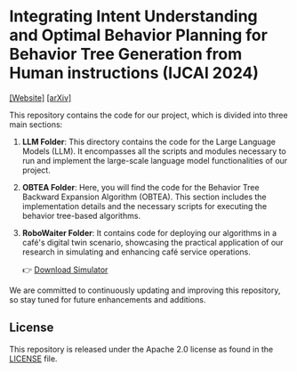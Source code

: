 # Integrating Intent Understanding and Optimal Behavior Planning for Behavior Tree Generation from Human instructions (IJCAI 2024)

[[Website]](https://dids-ei.github.io/Project/LLM-OBTEA/) [[arXiv]](https://arxiv.org/pdf/2405.07474)

This repository contains the code for our project, which is divided into three main sections:

1. **LLM Folder**: This directory contains the code for the Large Language Models (LLM). It encompasses all the scripts and modules necessary to run and implement the large-scale language model functionalities of our project.

2. **OBTEA Folder**: Here, you will find the code for the Behavior Tree Backward Expansion Algorithm (OBTEA). This section includes the implementation details and the necessary scripts for executing the behavior tree-based algorithms.

3. **RoboWaiter Folder**:  It contains code for deploying our algorithms in a café's digital twin scenario, showcasing the practical application of our research in simulating and enhancing café service operations.

   👉 [Download Simulator](https://drive.google.com/file/d/1ZQ_Muf3b8kPgit-cIsf0VxsrMGKX8cx7/view?usp=sharing)

We are committed to continuously updating and improving this repository, so stay tuned for future enhancements and additions.




## License

This repository is released under the Apache 2.0 license as found in the [LICENSE](LICENSE.md) file.
